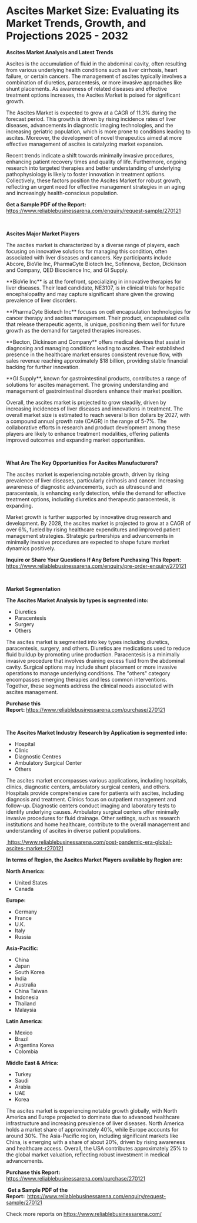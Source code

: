 <p><h1>Ascites Market Size: Evaluating its Market Trends, Growth, and Projections 2025 - 2032</h1></p><p><strong>Ascites Market Analysis and Latest Trends</strong></p>
<p><p>Ascites is the accumulation of fluid in the abdominal cavity, often resulting from various underlying health conditions such as liver cirrhosis, heart failure, or certain cancers. The management of ascites typically involves a combination of diuretics, paracentesis, or more invasive approaches like shunt placements. As awareness of related diseases and effective treatment options increases, the Ascites Market is poised for significant growth.</p><p>The Ascites Market is expected to grow at a CAGR of 11.3% during the forecast period. This growth is driven by rising incidence rates of liver diseases, advancements in diagnostic imaging technologies, and the increasing geriatric population, which is more prone to conditions leading to ascites. Moreover, the development of novel therapeutics aimed at more effective management of ascites is catalyzing market expansion. </p><p>Recent trends indicate a shift towards minimally invasive procedures, enhancing patient recovery times and quality of life. Furthermore, ongoing research into targeted therapies and better understanding of underlying pathophysiology is likely to foster innovation in treatment options. Collectively, these factors position the Ascites Market for robust growth, reflecting an urgent need for effective management strategies in an aging and increasingly health-conscious population.</p></p>
<p><strong>Get a Sample PDF of the Report:&nbsp;</strong> <a href="https://www.reliablebusinessarena.com/enquiry/request-sample/270121?utm_campaign=3267&utm_medium=2&utm_source=Github&utm_content=ia&utm_term=30032025&utm_id=ascites">https://www.reliablebusinessarena.com/enquiry/request-sample/270121</a></p>
<p>&nbsp;</p>
<p><strong>Ascites Major Market Players</strong></p>
<p><p>The ascites market is characterized by a diverse range of players, each focusing on innovative solutions for managing this condition, often associated with liver diseases and cancers. Key participants include Abcore, BioVie Inc, PharmaCyte Biotech Inc, Sofinnova, Becton, Dickinson and Company, QED Bioscience Inc, and GI Supply.</p><p>**BioVie Inc** is at the forefront, specializing in innovative therapies for liver diseases. Their lead candidate, NE3107, is in clinical trials for hepatic encephalopathy and may capture significant share given the growing prevalence of liver disorders.</p><p>**PharmaCyte Biotech Inc** focuses on cell encapsulation technologies for cancer therapy and ascites management. Their product, encapsulated cells that release therapeutic agents, is unique, positioning them well for future growth as the demand for targeted therapies increases.</p><p>**Becton, Dickinson and Company** offers medical devices that assist in diagnosing and managing conditions leading to ascites. Their established presence in the healthcare market ensures consistent revenue flow, with sales revenue reaching approximately $18 billion, providing stable financial backing for further innovation.</p><p>**GI Supply**, known for gastrointestinal products, contributes a range of solutions for ascites management. The growing understanding and management of gastrointestinal disorders enhance their market position.</p><p>Overall, the ascites market is projected to grow steadily, driven by increasing incidences of liver diseases and innovations in treatment. The overall market size is estimated to reach several billion dollars by 2027, with a compound annual growth rate (CAGR) in the range of 5-7%. The collaborative efforts in research and product development among these players are likely to enhance treatment modalities, offering patients improved outcomes and expanding market opportunities.</p></p>
<p>&nbsp;</p>
<p><strong>What Are The Key Opportunities For Ascites Manufacturers?</strong></p>
<p><p>The ascites market is experiencing notable growth, driven by rising prevalence of liver diseases, particularly cirrhosis and cancer. Increasing awareness of diagnostic advancements, such as ultrasound and paracentesis, is enhancing early detection, while the demand for effective treatment options, including diuretics and therapeutic paracentesis, is expanding. </p><p>Market growth is further supported by innovative drug research and development. By 2028, the ascites market is projected to grow at a CAGR of over 6%, fueled by rising healthcare expenditures and improved patient management strategies. Strategic partnerships and advancements in minimally invasive procedures are expected to shape future market dynamics positively.</p></p>
<p><strong>Inquire or Share Your Questions If Any Before Purchasing This Report:</strong> <a href="https://www.reliablebusinessarena.com/enquiry/pre-order-enquiry/270121?utm_campaign=3267&utm_medium=2&utm_source=Github&utm_content=ia&utm_term=30032025&utm_id=ascites">https://www.reliablebusinessarena.com/enquiry/pre-order-enquiry/270121</a></p>
<p>&nbsp;</p>
<p><strong>Market Segmentation</strong></p>
<p><strong>The Ascites Market Analysis by types is segmented into:</strong></p>
<p><ul><li>Diuretics</li><li>Paracentesis</li><li>Surgery</li><li>Others</li></ul></p>
<p><p>The ascites market is segmented into key types including diuretics, paracentesis, surgery, and others. Diuretics are medications used to reduce fluid buildup by promoting urine production. Paracentesis is a minimally invasive procedure that involves draining excess fluid from the abdominal cavity. Surgical options may include shunt placement or more invasive operations to manage underlying conditions. The "others" category encompasses emerging therapies and less common interventions. Together, these segments address the clinical needs associated with ascites management.</p></p>
<p><strong>Purchase this Report:&nbsp;</strong><a href="https://www.reliablebusinessarena.com/purchase/270121?utm_campaign=3267&utm_medium=2&utm_source=Github&utm_content=ia&utm_term=30032025&utm_id=ascites">https://www.reliablebusinessarena.com/purchase/270121</a></p>
<p>&nbsp;</p>
<p><strong>The Ascites Market Industry Research by Application is segmented into:</strong></p>
<p><ul><li>Hospital</li><li>Clinic</li><li>Diagnostic Centres</li><li>Ambulatory Surgical Center</li><li>Others</li></ul></p>
<p><p>The ascites market encompasses various applications, including hospitals, clinics, diagnostic centers, ambulatory surgical centers, and others. Hospitals provide comprehensive care for patients with ascites, including diagnosis and treatment. Clinics focus on outpatient management and follow-up. Diagnostic centers conduct imaging and laboratory tests to identify underlying causes. Ambulatory surgical centers offer minimally invasive procedures for fluid drainage. Other settings, such as research institutions and home healthcare, contribute to the overall management and understanding of ascites in diverse patient populations.</p></p>
<p><a href="https://www.reliablebusinessarena.com/post-pandemic-era-global-ascites-market-r270121?utm_campaign=3267&utm_medium=2&utm_source=Github&utm_content=ia&utm_term=30032025&utm_id=ascites">&nbsp;https://www.reliablebusinessarena.com/post-pandemic-era-global-ascites-market-r270121</a></p>
<p><strong>In terms of Region, the Ascites Market Players available by Region are:</strong></p>
<p>
    <p> <strong> North America: </strong>
        <ul>
            <li>United States</li>
            <li>Canada</li>
        </ul>
        </p> 
    <p> <strong> Europe: </strong>
        <ul>
            <li>Germany</li>
            <li>France</li>
            <li>U.K.</li>
            <li>Italy</li>
            <li>Russia</li>
        </ul>
        </p> 
    <p> <strong> Asia-Pacific: </strong>
        <ul>
            <li>China</li>
            <li>Japan</li>
            <li>South Korea</li>
            <li>India</li>
            <li>Australia</li>
            <li>China Taiwan</li>
            <li>Indonesia</li>
            <li>Thailand</li>
            <li>Malaysia</li>
        </ul>
        </p> 
    <p> <strong> Latin America: </strong>
        <ul>
            <li>Mexico</li>
            <li>Brazil</li>
            <li>Argentina Korea</li>
            <li>Colombia</li>
        </ul>
        </p> 
    <p> <strong> Middle East & Africa: </strong>
        <ul>
            <li>Turkey</li>
            <li>Saudi</li>
            <li>Arabia</li>
            <li>UAE</li>
            <li>Korea</li>
        </ul>
    </p>
    </p>
<p><p>The ascites market is experiencing notable growth globally, with North America and Europe projected to dominate due to advanced healthcare infrastructure and increasing prevalence of liver diseases. North America holds a market share of approximately 40%, while Europe accounts for around 30%. The Asia-Pacific region, including significant markets like China, is emerging with a share of about 20%, driven by rising awareness and healthcare access. Overall, the USA contributes approximately 25% to the global market valuation, reflecting robust investment in medical advancements.</p></p>
<p><strong>Purchase this Report: </strong><a href="https://www.reliablebusinessarena.com/purchase/270121?utm_campaign=3267&utm_medium=2&utm_source=Github&utm_content=ia&utm_term=30032025&utm_id=ascites">https://www.reliablebusinessarena.com/purchase/270121</a></p>
<p>&nbsp;<strong>Get a Sample PDF of the Report:&nbsp;&nbsp;</strong><a href="https://www.reliablebusinessarena.com/enquiry/request-sample/270121?utm_campaign=3267&utm_medium=2&utm_source=Github&utm_content=ia&utm_term=30032025&utm_id=ascites">https://www.reliablebusinessarena.com/enquiry/request-sample/270121</a></p>
<p><strong></strong></p>
<p>Check more reports on <a href="https://www.reliablebusinessarena.com/?utm_campaign=3267&utm_medium=2&utm_source=Github&utm_content=ia&utm_term=30032025&utm_id=ascites">https://www.reliablebusinessarena.com/</a></p>